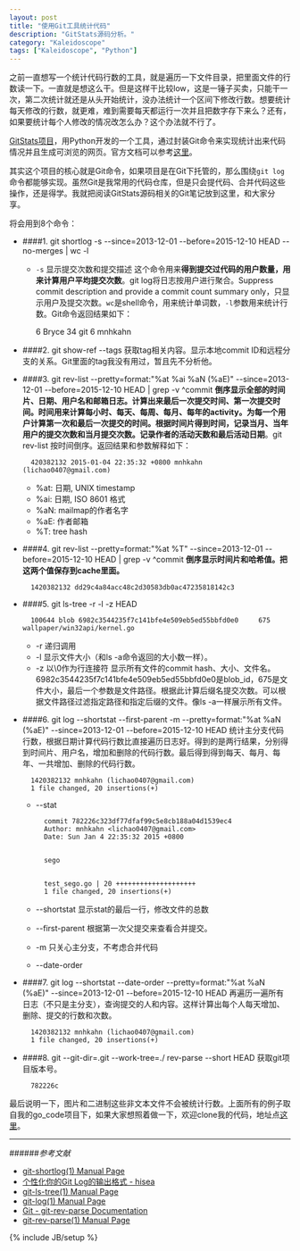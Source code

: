 ```yaml
---
layout: post
title: "使用Git工具统计代码"
description: "GitStats源码分析。"
category: "Kaleidoscope"
tags: ["Kaleidoscope", "Python"]
---
```

 
之前一直想写一个统计代码行数的工具，就是遍历一下文件目录，把里面文件的行数读一下。一直就是想这么干。但是这样干比较low，这是一锤子买卖，只能干一次，第二次统计就还是从头开始统计，没办法统计一个区间下修改行数。想要统计每天修改的行数，就更难，难到需要每天都运行一次并且把数字存下来么？还有，如果要统计每个人修改的情况改怎么办？这个办法就不行了。

[GitStats项目](https://github.com/hoxu/gitstats)，用Python开发的一个工具，通过封装Git命令来实现统计出来代码情况并且生成可浏览的网页。官方文档可以参考[这里](https://github.com/hoxu/gitstats/blob/master/doc/gitstats.pod)。

其实这个项目的核心就是Git命令，如果项目是在Git下托管的，那么围绕`git log`命令都能够实现。虽然Git是我常用的代码仓库，但是只会提代码、合并代码这些操作，还是得学。我就把阅读GitStats源码相关的Git笔记放到这里，和大家分享。

将会用到8个命令：

+ ####1. git shortlog -s --since=2013-12-01 --before=2015-12-10 HEAD --no-merges | wc -l
	+ `-s` 显示提交次数和提交描述
这个命令用来**得到提交过代码的用户数量，用来计算用户平均提交次数**。git log将日志按用户进行聚合。Suppress commit description and provide a commit count summary only，只显示用户及提交次数。`wc`是shell命令，用来统计单词数，`-l`参数用来统计行数。Git命令返回结果如下：
	
	  6 Bryce
	34 git
	  6 mnhkahn

+ ####2. git show-ref --tags
获取tag相关内容。显示本地commit ID和远程分支的关系。Git里面的tag我没有用过，暂且先不分析他。

+ ####3. git rev-list --pretty=format:"%at %ai %aN (%aE)" --since=2013-12-01 --before=2015-12-10 HEAD | grep -v ^commit
**倒序显示全部的时间片、日期、用户名和邮箱日志。计算出来最后一次提交时间、第一次提交时间。时间用来计算每小时、每天、每周、每月、每年的activity。为每一个用户计算第一次和最后一次提交的时间。根据时间片得到时间，记录当月、当年用户的提交次数和当月提交次数。记录作者的活动天数和最后活动日期**。git rev-list 按时间倒序。返回结果和参数解释如下：

		420382132 2015-01-04 22:35:32 +0800 mnhkahn (lichao0407@gmail.com)

	+ %at: 日期, UNIX timestamp
	+ %ai: 日期, ISO 8601 格式
	+ %aN: mailmap的作者名字
	+ %aE: 作者邮箱
	+ %T: tree hash

+ ####4. git rev-list --pretty=format:"%at %T" --since=2013-12-01 --before=2015-12-10 HEAD | grep -v ^commit
**倒序显示时间片和哈希值。把这两个值保存到cache里面。**

		1420382132 dd29c4a84acc48c2d30583db0ac47235818142c3

+ ####5. git ls-tree -r -l -z HEAD

		100644 blob 6982c3544235f7c141bfe4e509eb5ed55bbfd0e0     675 wallpaper/win32api/kernel.go

	+ -r 递归调用
	+ -l 显示文件大小（和ls -a命令返回的大小数一样）。
	+ -z 以\0作为行连接符
显示所有文件的commit hash、大小、文件名。6982c3544235f7c141bfe4e509eb5ed55bbfd0e0是blob_id，675是文件大小，最后一个参数是文件路径。根据此计算后缀名提交次数。可以根据文件路径过滤指定路径和指定后缀的文件。像ls -a一样展示所有文件。

+ ####6. git log --shortstat --first-parent -m --pretty=format:"%at %aN (%aE)" --since=2013-12-01 --before=2015-12-10 HEAD
统计主分支代码行数，根据日期计算代码行数比直接遍历日志好。得到的是两行结果，分别得到时间片、用户名，增加和删除的代码行数。最后得到得到每天、每月、每年、一共增加、删除的代码行数。

		1420382132 mnhkahn (lichao0407@gmail.com)
		1 file changed, 20 insertions(+)﻿

	+ --stat

			commit 782226c323df77dfaf99c5e8cb188a04d1539ec4
			Author: mnhkahn <lichao0407@gmail.com>
			Date: Sun Jan 4 22:35:32 2015 +0800
 			
			
			sego
			
			
			test_sego.go | 20 ++++++++++++++++++++
			1 file changed, 20 insertions(+)

	+ --shortstat 显示stat的最后一行，修改文件的总数
	+ --first-parent 根据第一次父提交来查看合并提交。
	+ -m 只关心主分支，不考虑合并代码
	+ --date-order
 
+ ####7. git log --shortstat --date-order --pretty=format:"%at %aN (%aE)" --since=2013-12-01 --before=2015-12-10 HEAD
再遍历一遍所有日志（不只是主分支），查询提交的人和内容。这样计算出每个人每天增加、删除、提交的行数和次数。

		1420382132 mnhkahn (lichao0407@gmail.com)
		1 file changed, 20 insertions(+)

+ ####8. git --git-dir=.git --work-tree=./ rev-parse --short HEAD
获取git项目版本号。

		782226c

最后说明一下，图片和二进制这些非文本文件不会被统计行数。上面所有的例子取自我的go_code项目下，如果大家想照着做一下，欢迎clone我的代码，地址点[这里](https://github.com/mnhkahn/go_code)。

---

######*参考文献*
+ [git-shortlog(1) Manual Page](https://www.kernel.org/pub/software/scm/git/docs/git-shortlog.html)
+ [个性化你的Git Log的输出格式 - hisea](https://ruby-china.org/topics/939)
+ [git-ls-tree(1) Manual Page](https://www.kernel.org/pub/software/scm/git/docs/git-ls-tree.html)
+ [git-log(1) Manual Page](https://www.kernel.org/pub/software/scm/git/docs/git-log.html)
+ [Git - git-rev-parse Documentation](http://git-scm.com/docs/git-rev-parse)
+ [git-rev-parse(1) Manual Page](https://www.kernel.org/pub/software/scm/git/docs/git-rev-parse.html)

 
{% include JB/setup %}